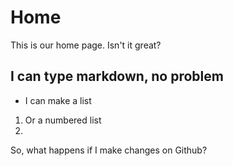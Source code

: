 # Home

This is our home page. Isn't it great?

## I can type markdown, no problem

* I can make a list

1. Or a numbered list
2.

So, what happens if I make changes on Github?
